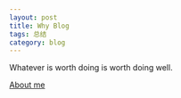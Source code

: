 ```yaml
---
layout: post
title: Why Blog
tags: 总结
category: blog
---
```



Whatever is worth doing is worth doing well.



[About me](http://yangtian.xyz/about/)
